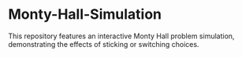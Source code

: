 # Monty-Hall-Simulation
This repository features an interactive Monty Hall problem simulation, demonstrating the effects of sticking or switching choices.
